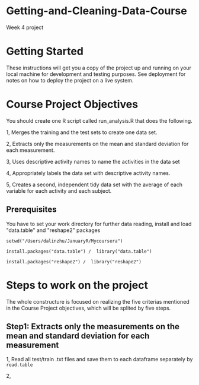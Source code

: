 # Getting-and-Cleaning-Data-Course
Week 4 project
# Getting Started
These instructions will get you a copy of the project up and running on your local machine for development and testing purposes. See deployment for notes on how to deploy the project on a live system.
# Course Project Objectives
You should create one R script called run_analysis.R that does the following.

1, Merges the training and the test sets to create one data set.

2, Extracts only the measurements on the mean and standard deviation for each measurement.

3, Uses descriptive activity names to name the activities in the data set

4, Appropriately labels the data set with descriptive activity names.

5, Creates a second, independent tidy data set with the average of each variable for each activity and each subject.

## Prerequisites
You have to set your work directory for further data reading, install and load "data.table" and "reshape2" packages

`setwd("/Users/dalinzhu/JanuaryR/Mycoursera")`

`install.packages("data.table") /  library("data.table")`

`install.packages("reshape2") /  library("reshape2")`

# Steps to work on the project
The whole constructure is focused on realizing the five criterias mentioned in the Course Project objectives, which will be splited by five steps.
## Step1: Extracts only the measurements on the mean and standard deviation for each measurement
1, Read all test/train .txt files and save them to each dataframe separately by `read.table`

2, 
